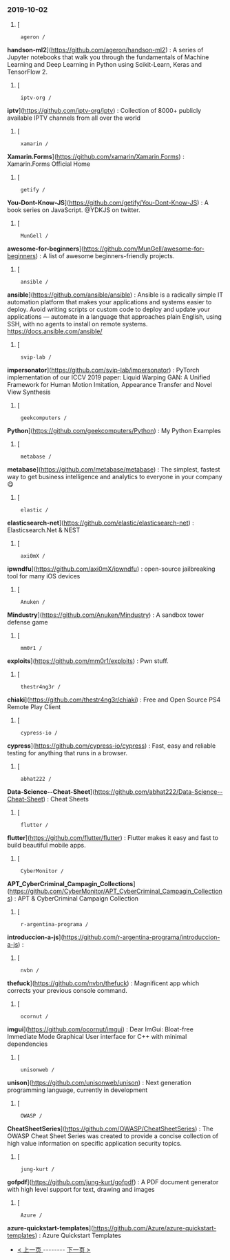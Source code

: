 ### 2019-10-02 
1. [
  

        ageron /
**handson-ml2**](https://github.com/ageron/handson-ml2) : A series of Jupyter notebooks that walk you through the fundamentals of Machine Learning and Deep Learning in Python using Scikit-Learn, Keras and TensorFlow 2.
1. [
  

        iptv-org /
**iptv**](https://github.com/iptv-org/iptv) : Collection of 8000+ publicly available IPTV channels from all over the world
1. [
  

        xamarin /
**Xamarin.Forms**](https://github.com/xamarin/Xamarin.Forms) : Xamarin.Forms Official Home
1. [
  

        getify /
**You-Dont-Know-JS**](https://github.com/getify/You-Dont-Know-JS) : A book series on JavaScript. @YDKJS on twitter.
1. [
  

        MunGell /
**awesome-for-beginners**](https://github.com/MunGell/awesome-for-beginners) : A list of awesome beginners-friendly projects.
1. [
  

        ansible /
**ansible**](https://github.com/ansible/ansible) : Ansible is a radically simple IT automation platform that makes your applications and systems easier to deploy. Avoid writing scripts or custom code to deploy and update your applications — automate in a language that approaches plain English, using SSH, with no agents to install on remote systems. https://docs.ansible.com/ansible/
1. [
  

        svip-lab /
**impersonator**](https://github.com/svip-lab/impersonator) : PyTorch implementation of our ICCV 2019 paper: Liquid Warping GAN: A Unified Framework for Human Motion Imitation, Appearance Transfer and Novel View Synthesis
1. [
  

        geekcomputers /
**Python**](https://github.com/geekcomputers/Python) : My Python Examples
1. [
  

        metabase /
**metabase**](https://github.com/metabase/metabase) : The simplest, fastest way to get business intelligence and analytics to everyone in your company 😋
1. [
  

        elastic /
**elasticsearch-net**](https://github.com/elastic/elasticsearch-net) : Elasticsearch.Net & NEST
1. [
  

        axi0mX /
**ipwndfu**](https://github.com/axi0mX/ipwndfu) : open-source jailbreaking tool for many iOS devices
1. [
  

        Anuken /
**Mindustry**](https://github.com/Anuken/Mindustry) : A sandbox tower defense game
1. [
  

        mm0r1 /
**exploits**](https://github.com/mm0r1/exploits) : Pwn stuff.
1. [
  

        thestr4ng3r /
**chiaki**](https://github.com/thestr4ng3r/chiaki) : Free and Open Source PS4 Remote Play Client
1. [
  

        cypress-io /
**cypress**](https://github.com/cypress-io/cypress) : Fast, easy and reliable testing for anything that runs in a browser.
1. [
  

        abhat222 /
**Data-Science--Cheat-Sheet**](https://github.com/abhat222/Data-Science--Cheat-Sheet) : Cheat Sheets
1. [
  

        flutter /
**flutter**](https://github.com/flutter/flutter) : Flutter makes it easy and fast to build beautiful mobile apps.
1. [
  

        CyberMonitor /
**APT_CyberCriminal_Campagin_Collections**](https://github.com/CyberMonitor/APT_CyberCriminal_Campagin_Collections) : APT & CyberCriminal Campaign Collection
1. [
  

        r-argentina-programa /
**introduccion-a-js**](https://github.com/r-argentina-programa/introduccion-a-js) : 
1. [
  

        nvbn /
**thefuck**](https://github.com/nvbn/thefuck) : Magnificent app which corrects your previous console command.
1. [
  

        ocornut /
**imgui**](https://github.com/ocornut/imgui) : Dear ImGui: Bloat-free Immediate Mode Graphical User interface for C++ with minimal dependencies
1. [
  

        unisonweb /
**unison**](https://github.com/unisonweb/unison) : Next generation programming language, currently in development
1. [
  

        OWASP /
**CheatSheetSeries**](https://github.com/OWASP/CheatSheetSeries) : The OWASP Cheat Sheet Series was created to provide a concise collection of high value information on specific application security topics.
1. [
  

        jung-kurt /
**gofpdf**](https://github.com/jung-kurt/gofpdf) : A PDF document generator with high level support for text, drawing and images
1. [
  

        Azure /
**azure-quickstart-templates**](https://github.com/Azure/azure-quickstart-templates) : Azure Quickstart Templates 

- [ < 上一页 ](https://github.com/able8/github-trending-daily-record/blob/master/2019-10-01.md) -------- [ 下一页 > ](https://github.com/able8/github-trending-daily-record/blob/master/2019-10-03.md)